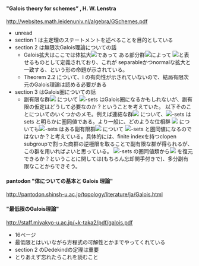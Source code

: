 #### "Galois theory for schemes” , H. W. Lenstra
http://websites.math.leidenuniv.nl/algebra/GSchemes.pdf

- unread 
- section 1 は主定理のステートメントを述べることを目的としている
- section 2 は無限次Galois理論についての話
    - Galois拡大はここでは体拡大<img src="https://latex.codecogs.com/gif.latex?\inline&space;K\subset&space;L" />であって
ある部分群<img src="https://latex.codecogs.com/gif.latex?\inline&space;G\subset&space;\mathrm{Aut}(L)" />によって
<img src="https://latex.codecogs.com/gif.latex?\inline&space;K=L^G" />と表せるものとして定義されており、これが
separableかつnormalな拡大と一致する、という形の命題が示されている。
    - Theorem 2.2 について、I の有向性が示されていないので、結局有限次元のGalois理論は認める必要がある
- section 3 はGalois圏についての話
    - 副有限な群<img src="https://latex.codecogs.com/gif.latex?\inline&space;\pi" /> について
<img src="https://latex.codecogs.com/gif.latex?\inline&space;\pi" />-sets はGalois圏になるかもしれないが、副有限の仮定はどうして必要なのか？ということを考えていた。
以下そのことについてのいくつかのメモ。例えば連結な群<img src="https://latex.codecogs.com/gif.latex?\inline&space;G" /> について、<img src="https://latex.codecogs.com/gif.latex?\inline&space;G" />-sets は sets と明らかに圏同値である。より一般に、どのような位相群
<img src="https://latex.codecogs.com/gif.latex?\inline&space;G" /> についても<img src="https://latex.codecogs.com/gif.latex?\inline&space;G" />-sets はある副有限群<img src="https://latex.codecogs.com/gif.latex?\inline&space;\pi" /> について
<img src="https://latex.codecogs.com/gif.latex?\inline&space;\pi" />-sets と圏同値になるのではないか？と考えている。具体的には、finite indexを持つclopen subgroupで割った商群の逆極限を取ることで副有限な群が得られるが、この群を用いればよいと思っている。
<img src="https://latex.codecogs.com/gif.latex?\inline&space;\pi" />-sets の圏同値類から<img src="https://latex.codecogs.com/gif.latex?\inline&space;\pi" /> を復元できるか？ということに関しては(もちろん忘却関手付きで)、多分副有限なことからできそう。

#### pantodon "体についての基本と Galois 理論"
http://pantodon.shinsh-u.ac.jp/topology/literature/ja/Galois.html

#### "最低限のGalois理論"
http://staff.miyakyo-u.ac.jp/~k-taka2/pdf/galois.pdf

- 16ページ
- 最低限とはいいながら方程式の可解性とかまでやってくれている
- section 2 のDedekindの定理は重要
- とりあえず忘れたらこれを読むこと
